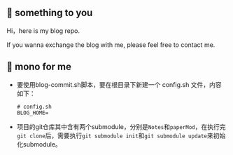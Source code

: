 ## 🌈 something to you

Hi，here is my blog repo.

If you wanna exchange the blog with me, please feel free to contact me.

## 📔 mono for me

-   要使用blog-commit.sh脚本，要在根目录下新建一个 config.sh 文件，内容如下：

    ```shell
    # config.sh
    BLOG_HOME=
    ```

-   项目的git仓库其中含有两个submodule，分别是`Notes`和`paperMod`，在执行完`git clone`后，需要执行`git submodule init`和`git submodule update`来初始化submodule。